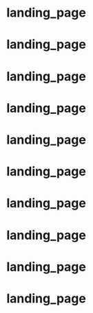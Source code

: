 # landing_page
# landing_page
# landing_page
# landing_page
# landing_page
# landing_page
# landing_page
# landing_page
# landing_page
# landing_page
